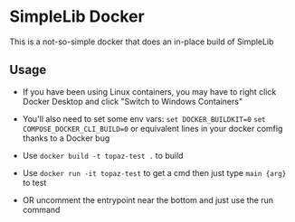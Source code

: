 # SimpleLib Docker

This is a not-so-simple docker that does an in-place build of SimpleLib

## Usage
- If you have been using Linux containers, you may have to right click 
  Docker Desktop and click "Switch to Windows Containers"

- You'll also need to set some env vars:
    `set DOCKER_BUILDKIT=0`
    `set COMPOSE_DOCKER_CLI_BUILD=0`
  or equivalent lines in your docker comfig thanks to a Docker bug

- Use `docker build -t topaz-test .` to build
- Use `docker run -it topaz-test` to get a cmd then just type `main {arg}` to test  
- OR uncomment the entrypoint near the bottom and just use the run command
